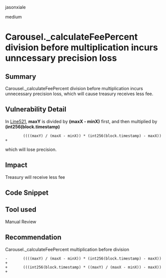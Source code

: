 jasonxiale

medium

# Carousel._calculateFeePercent division before multiplication incurs unncessary precision loss

## Summary
Carousel._calculateFeePercent division before multiplication incurs unnecessary precision loss, which will cause treasury receives less fee.
## Vulnerability Detail
In [Line521](https://github.com/sherlock-audit/2023-03-Y2K/blob/main/Earthquake/src/v2/Carousel/Carousel.sol#L521), __maxY__ is divided by __(maxX - minX)__ first, and then multiplied by __(int256(block.timestamp)__

            ((((maxY) / (maxX - minX)) * (int256(block.timestamp) - maxX)) +

which will lose precision.
## Impact
Treasury will receive less fee 

## Code Snippet

## Tool used

Manual Review

## Recommendation
Carousel._calculateFeePercent multiplication before division

    -       ((((maxY) / (maxX - minX)) * (int256(block.timestamp) - maxX)) +
    +       (((int256(block.timestamp) * ((maxY) / (maxX - minX)) - maxX)) +